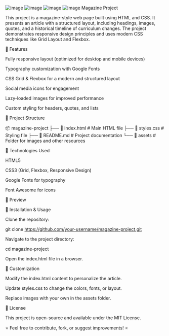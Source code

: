 ![image](https://github.com/user-attachments/assets/36ec4d88-9d4f-4bb8-bb9b-1b587fad02fc)
![image](https://github.com/user-attachments/assets/b0ef79a5-e727-49a7-a743-4f09d2bbe3ab)
![image](https://github.com/user-attachments/assets/7e16a7a2-cc8b-48ac-a97d-d7c3ea2d77b1)
![image](https://github.com/user-attachments/assets/7f8aebc2-5163-4841-a03c-b13d4e8ebf1e)
Magazine Project

This project is a magazine-style web page built using HTML and CSS. It presents an article with a structured layout, including headings, images, quotes, and a historical timeline of curriculum changes. The project demonstrates responsive design principles and uses modern CSS techniques like Grid Layout and Flexbox.

🚀 Features

Fully responsive layout (optimized for desktop and mobile devices)

Typography customization with Google Fonts

CSS Grid & Flexbox for a modern and structured layout

Social media icons for engagement

Lazy-loaded images for improved performance

Custom styling for headers, quotes, and lists

📂 Project Structure

📦 magazine-project
├── 📜 index.html        # Main HTML file
├── 📜 styles.css        # Styling file
├── 📜 README.md         # Project documentation
└── 📂 assets            # Folder for images and other resources

🎨 Technologies Used

HTML5

CSS3 (Grid, Flexbox, Responsive Design)

Google Fonts for typography

Font Awesome for icons

📸 Preview



📌 Installation & Usage

Clone the repository:

git clone https://github.com/your-username/magazine-project.git

Navigate to the project directory:

cd magazine-project

Open the index.html file in a browser.

🔧 Customization

Modify the index.html content to personalize the article.

Update styles.css to change the colors, fonts, or layout.

Replace images with your own in the assets folder.

📜 License

This project is open-source and available under the MIT License.

⭐ Feel free to contribute, fork, or suggest improvements! ⭐

